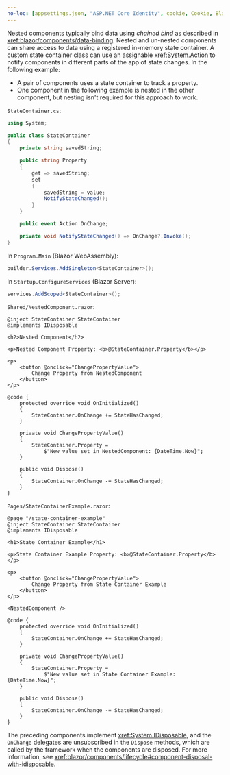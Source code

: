 ```yaml
---
no-loc: [appsettings.json, "ASP.NET Core Identity", cookie, Cookie, Blazor, "Blazor Server", "Blazor WebAssembly", "Identity", "Let's Encrypt", Razor, SignalR]
---
```

Nested components typically bind data using *chained bind* as described in <xref:blazor/components/data-binding>. Nested and un-nested components can share access to data using a registered in-memory state container. A custom state container class can use an assignable <xref:System.Action> to notify components in different parts of the app of state changes. In the following example:

* A pair of components uses a state container to track a property.
* One component in the following example is nested in the other component, but nesting isn't required for this approach to work.

`StateContainer.cs`:

```csharp
using System;

public class StateContainer
{
    private string savedString;

    public string Property
    {
        get => savedString;
        set
        {
            savedString = value;
            NotifyStateChanged();
        }
    }

    public event Action OnChange;

    private void NotifyStateChanged() => OnChange?.Invoke();
}
```

In `Program.Main` (Blazor WebAssembly):

```csharp
builder.Services.AddSingleton<StateContainer>();
```

In `Startup.ConfigureServices` (Blazor Server):

```csharp
services.AddScoped<StateContainer>();
```

`Shared/NestedComponent.razor`:

```razor
@inject StateContainer StateContainer
@implements IDisposable

<h2>Nested Component</h2>

<p>Nested Component Property: <b>@StateContainer.Property</b></p>

<p>
    <button @onclick="ChangePropertyValue">
        Change Property from NestedComponent
    </button>
</p>

@code {
    protected override void OnInitialized()
    {
        StateContainer.OnChange += StateHasChanged;
    }

    private void ChangePropertyValue()
    {
        StateContainer.Property = 
            $"New value set in NestedComponent: {DateTime.Now}";
    }

    public void Dispose()
    {
        StateContainer.OnChange -= StateHasChanged;
    }
}
```

`Pages/StateContainerExample.razor`:

```razor
@page "/state-container-example"
@inject StateContainer StateContainer
@implements IDisposable

<h1>State Container Example</h1>

<p>State Container Example Property: <b>@StateContainer.Property</b></p>

<p>
    <button @onclick="ChangePropertyValue">
        Change Property from State Container Example
    </button>
</p>

<NestedComponent />

@code {
    protected override void OnInitialized()
    {
        StateContainer.OnChange += StateHasChanged;
    }

    private void ChangePropertyValue()
    {
        StateContainer.Property = 
            $"New value set in State Container Example: {DateTime.Now}";
    }

    public void Dispose()
    {
        StateContainer.OnChange -= StateHasChanged;
    }
}
```

The preceding components implement <xref:System.IDisposable>, and the `OnChange` delegates are unsubscribed in the `Dispose` methods, which are called by the framework when the components are disposed. For more information, see <xref:blazor/components/lifecycle#component-disposal-with-idisposable>.
